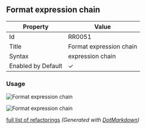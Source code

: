 ## Format expression chain

| Property           | Value                   |
| ------------------ | ----------------------- |
| Id                 | RR0051                  |
| Title              | Format expression chain |
| Syntax             | expression chain        |
| Enabled by Default | &#x2713;                |

### Usage

![Format expression chain](../../images/refactorings/FormatExpressionChainOnMultipleLines.png)

![Format expression chain](../../images/refactorings/FormatExpressionChainOnSingleLine.png)

[full list of refactorings](Refactorings.md)
*\(Generated with [DotMarkdown](http://github.com/JosefPihrt/DotMarkdown)\)*